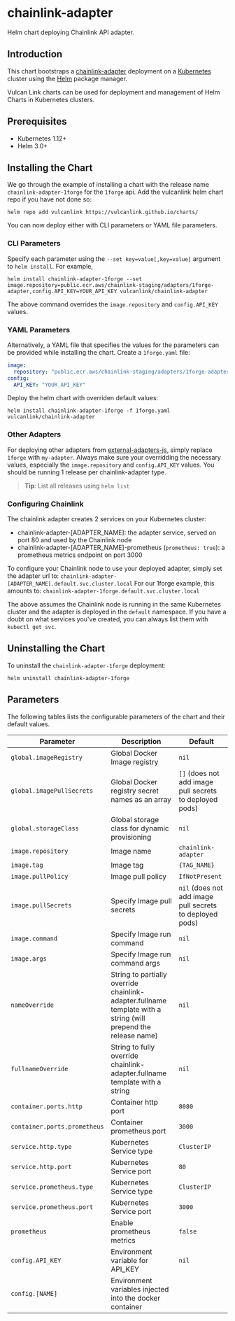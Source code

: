 # chainlink-adapter
Helm chart deploying Chainlink API adapter.

## Introduction

This chart bootstraps a [chainlink-adapter](https://github.com/smartcontractkit/external-adapters-js) deployment on a [Kubernetes](http://kubernetes.io) cluster using the [Helm](https://helm.sh) package manager.

Vulcan Link charts can be used for deployment and management of Helm Charts in Kubernetes clusters.

## Prerequisites
- Kubernetes 1.12+
- Helm 3.0+

## Installing the Chart
We go through the example of installing a chart with the release name `chainlink-adapter-1forge` for the `1forge` api.
Add the vulcanlink helm chart repo if you have not done so:
```console
helm repo add vulcanlink https://vulcanlink.github.io/charts/
```
You can now deploy either with CLI parameters or YAML file parameters.
### CLI Parameters
Specify each parameter using the `--set key=value[,key=value]` argument to `helm install`. For example,

```console
helm install chainlink-adapter-1forge --set image.repository=public.ecr.aws/chainlink-staging/adapters/1forge-adapter,config.API_KEY=YOUR_API_KEY vulcanlink/chainlink-adapter
```

The above command overrides the `image.repository` and `config.API_KEY` values.

### YAML Parameters
Alternatively, a YAML file that specifies the values for the parameters can be provided while installing the chart. 
Create a `1forge.yaml` file:
```yaml
image:
  repository: "public.ecr.aws/chainlink-staging/adapters/1forge-adapter"
config:
  API_KEY: "YOUR_API_KEY"
```
Deploy the helm chart with overriden default values:
```console
helm install chainlink-adapter-1forge -f 1forge.yaml vulcanlink/chainlink-adapter
```

### Other Adapters
For deploying other adapters from [external-adapters-js](https://github.com/smartcontractkit/external-adapters-js), simply replace `1forge` with `my-adapter`. Always make sure your overridding the necessary values, especially the `image.repository` and `config.API_KEY` values. You should be running 1 release per chainlink-adapter type.

> **Tip**: List all releases using `helm list`

### Configuring Chainlink
The chainlink adapter creates 2 services on your Kubernetes cluster:
* chainlink-adapter-[ADAPTER_NAME]: the adapter service, served on port 80 and used by the Chainlink node
* chainlink-adapter-[ADAPTER_NAME]-prometheus (`prometheus: true`): a prometheus metrics endpoint on port 3000  

To configure your Chainlink node to use your deployed adapter, simply set the adapter url to:
`chainlink-adapter-[ADAPTER_NAME].default.svc.cluster.local`
For our 1forge example, this amounts to:
`chainlink-adapter-1forge.default.svc.cluster.local`

The above assumes the Chainlink node is running in the same Kubernetes cluster and the adapter is deployed in the `default` namespace. If you have a doubt on what services you've created, you can always list them with `kubectl get svc`.


## Uninstalling the Chart

To uninstall the `chainlink-adapter-1forge` deployment:

```console
helm uninstall chainlink-adapter-1forge
```

## Parameters

The following tables lists the configurable parameters of the chart and their default values.

|                   Parameter                   |                                                                                Description                         |                            Default                            |
|-----------------------------------------------|--------------------------------------------------------------------------------------------------------------------|---------------------------------------------------------------|
| `global.imageRegistry`                        | Global Docker Image registry                                                                                       | `nil`                                                         |
| `global.imagePullSecrets`                     | Global Docker registry secret names as an array                                                                    | `[]` (does not add image pull secrets to deployed pods)       |
| `global.storageClass`                         | Global storage class for dynamic provisioning                                                                      | `nil`                                                         |
| `image.repository`                            | Image name                                                                                                         | `chainlink-adapter`                                          |
| `image.tag`                                   | Image tag                                                                                                          | `{TAG_NAME}`                                                  |
| `image.pullPolicy`                            | Image pull policy                                                                                                  | `IfNotPresent`                                                |
| `image.pullSecrets`                           | Specify Image pull secrets                                                                                         | `nil` (does not add image pull secrets to deployed pods)      |
| `image.command`                               | Specify Image run command                                                                                          | `nil`                                                    |
| `image.args`                                  | Specify Image run command args                                                                                     | `nil` |                                                      |
| `nameOverride`                                | String to partially override chainlink-adapter.fullname template with a string (will prepend the release name)         | `nil`                                                         |
| `fullnameOverride`                            | String to fully override chainlink-adapter.fullname template with a string   | `nil`       |
| `container.ports.http`                        | Container http port  | `8080` |
| `container.ports.prometheus`                  | Container prometheus port  | `3000` |
| `service.http.type`                           | Kubernetes Service type  | `ClusterIP` |
| `service.http.port`                           | Kubernetes Service port  | `80` |
| `service.prometheus.type`                     | Kubernetes Service type  | `ClusterIP` |
| `service.prometheus.port`                     | Kubernetes Service port  | `3000` |
| `prometheus`                                  | Enable prometheus metrics  | `false` |
| `config.API_KEY`                              | Environment variable for API_KEY | `nil` |
| `config.[NAME]`                              | Environment variables injected into the docker container |  |